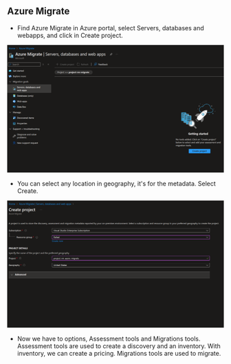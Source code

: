 ## Azure Migrate

* Find Azure Migrate in Azure portal, select Servers, databases and webapps, and click in Create project.

![](/Cloud/img-cloud/pro001.png)

* You can select any location in geography, it's for the metadata. Select Create.

![](/Cloud/img-cloud/pro002.png)

* Now we have to options, Assessment tools and Migrations tools. Assessment tools are used to create a discovery and an inventory. With inventory, we can create a pricing.
Migrations tools are used to migrate.

